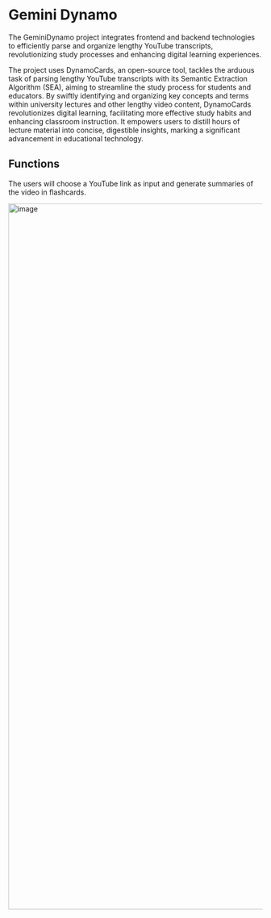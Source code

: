 # Gemini Dynamo

The GeminiDynamo project integrates frontend and backend technologies to efficiently parse and organize lengthy YouTube transcripts, revolutionizing study processes and enhancing digital learning experiences.

The project uses DynamoCards, an open-source tool, tackles the arduous task of parsing lengthy YouTube transcripts with its Semantic Extraction Algorithm (SEA), aiming to streamline the study process for students and educators. By swiftly identifying and organizing key concepts and terms within university lectures and other lengthy video content, DynamoCards revolutionizes digital learning, facilitating more effective study habits and enhancing classroom instruction. It empowers users to distill hours of lecture material into concise, digestible insights, marking a significant advancement in educational technology.

## Functions

The users will choose a YouTube link as input and generate summaries of the video in flashcards.

<img width="1399" alt="image" src="https://github.com/sparsh2005/gemini-dynamo/assets/132638162/c585b739-85b0-4c36-afbe-7060fbb5cdf5">

